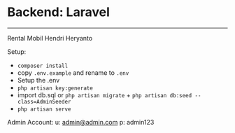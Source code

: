 # Backend: Laravel
---
Rental Mobil
Hendri Heryanto

Setup:
- `composer install`
- copy `.env.example` and rename to `.env`
- Setup the .env
- `php artisan key:generate`
- import db.sql or `php artisan migrate` + `php artisan db:seed --class=AdminSeeder`
- `php artisan serve`

Admin Account:
u: admin@admin.com
p: admin123
